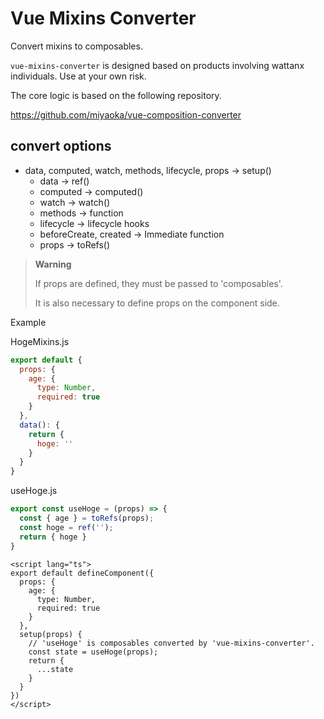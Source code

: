 # Vue Mixins Converter
Convert mixins to composables.

`vue-mixins-converter` is designed based on products involving wattanx individuals. Use at your own risk.

The core logic is based on the following repository.

https://github.com/miyaoka/vue-composition-converter


## convert options

- data, computed, watch, methods, lifecycle, props -> setup()
  - data -> ref()
  -  computed -> computed()
  - watch -> watch()
  - methods -> function
  - lifecycle -> lifecycle hooks
  - beforeCreate, created -> Immediate function
  - props -> toRefs()

> **Warning**
> 
> If props are defined, they must be passed to 'composables'.
>
> It is also necessary to define props on the component side.

Example

HogeMixins.js
```js
export default {
  props: {
    age: {
      type: Number,
      required: true
    }
  },
  data(): {
    return {
      hoge: ''
    }
  }
}
```

useHoge.js
```js
export const useHoge = (props) => {
  const { age } = toRefs(props);
  const hoge = ref('');
  return { hoge }
}
```

```vue
<script lang="ts">
export default defineComponent({
  props: {
    age: {
      type: Number,
      required: true
    }
  },
  setup(props) {
    // 'useHoge' is composables converted by 'vue-mixins-converter'.
    const state = useHoge(props);
    return {
      ...state
    }
  }
})
</script>
```